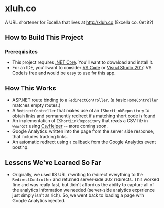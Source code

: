 # xluh.co

A URL shortener for Excella that lives at <http://xluh.co> (Excella co. Get it?)

## How to Build This Project

### Prerequisites

* This project requires [.NET Core](https://www.microsoft.com/net/download/core). You'll want to download and install it.
* For an IDE, you'll want to consider [VS Code](https://code.visualstudio.com) or [Visual Studio 2017](https://www.visualstudio.com/). VS Code is free and would be easy to use for this app.


## How This Works

* ASP.NET route binding to a `RedirectController`. (a basic `HomeController` matches empty routes.)
* A `RedirectController` that makes use of an `IShortLinkRepository` to obtain links and permanently redirect if a matching short code is found
* An implementation of `IShortLinkRepository` that reads a CSV file in `wwwroot` using [CsvHelper](https://joshclose.github.io/CsvHelper/) -- more coming soon.
* Google Analytics, written into the page from the server side response, that includes tracking links.
* An automatic redirect using a callback from the Google Analytics event posting.

## Lessons We've Learned So Far

* Originally, we used IIS URL rewriting to redirect everything to the `RedirectController` and returned server-side 302 redirects. This worked fine and was really fast, but didn't afford us the ability to capture all of the analytics information we needed (server-side analytics experience just simply isn't as rich). So, we went back to loading a page with Google Analytics injected.